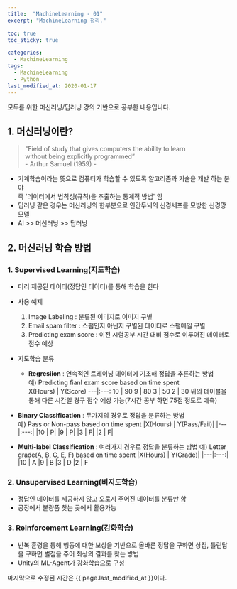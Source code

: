 ```yaml
---
title:  "MachineLearning - 01"
excerpt: "MachineLearning 정리."

toc: true
toc_sticky: true

categories:
  - MachineLearning
tags:
  - MachineLearning
  - Python
last_modified_at: 2020-01-17
---
```

모두를 위한 머신러닝/딥러닝 강의 기반으로 공부한 내용입니다.


## 1. 머신러닝이란?
> "Field of study that gives computers the ability to learn  
   without being explicitly programmed”   
                                   - Arthur Samuel (1959) -

- 기계학습이라는 뜻으로 컴퓨터가 학습할 수 있도록 알고리즘과 기술을 개발 하는 분야  
  즉 '데이터에서 법칙성(규칙)을 추출하는 통계적 방법' 임
- 딥러닝 같은 경우는 머신러닝의 한부분으로 인간두뇌의 신경세포를 모방한 신경망 모델
- AI >> 머신러닝 >> 딥러닝

## 2. 머신러닝 학습 방법
### 1. Supervised Learning(지도학습)

- 미리 제공된 데이터(정답인 데이터)를 통해 학습을 한다
- 사용 예제
  1. Image Labeling : 분류된 이미지로 이미지 구별
  1. Email spam filter : 스팸인지 아닌지 구별된 데이터로 스팸메일 구별
  1. Predicting exam score : 이전 시험공부 시간 대비 점수로 이루어진 데이터로 점수 예상
- 지도학습 분류
  - **Regresiion** : 연속적인 트레이닝 데이터에 기초해 정답을 추론하는 방법  
                    예) Predicting fianl exam score based on time spent  
X(Hours) | Y(Score)
---|:---:
10 | 90
9 | 80
3 | 50
2 | 30
    위의 테이블을 통해 다른 시간일 경구 점수 예상 가능(7시간 공부 하면 75점 정도로 예측) 

 - **Binary Classification** : 두가지의 경우로 정답을 분류하는 방법   
   예) Pass or Non-pass based on time spent
   |X(Hours) | Y(Pass/Fail)|
   |---|:---:|
   |10 | P|
   |9 | P|
   |3 | F|
   |2 | F|

 - **Multi-label Classification** : 여러가지 경우로 정답을 분류하는 방법 
   예) Letter grade(A, B, C, E, F) based on time spent 
   |X(Hours) | Y(Grade)|
   |---|:---:|
   |10 | A
   |9 | B
   |3 | D
   |2 | F

### 2. Unsupervised Learning(비지도학습)
- 정답인 데이터를 제공하지 않고 오로지 주어진 데이터를 분류만 함
- 공장에서 불량품 찾는 곳에서 활용가능

### 3. Reinforcement Learning(강화학습)
- 반복 훈령을 통해 행동에 대한 보상을 기반으로 올바른 정답을 구하면 상점, 틀린답을 구하면 벌점을 주어 최상의 결과를 찾는 방법
- Unity의 ML-Agent가 강화학습으로 구성

마지막으로 수정된 시간은 {{ page.last_modified_at }}이다.